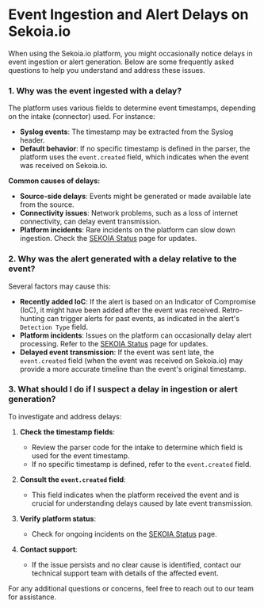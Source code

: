 # Event Ingestion and Alert Delays on Sekoia.io

When using the Sekoia.io platform, you might occasionally notice delays in event ingestion or alert generation. Below are some frequently asked questions to help you understand and address these issues.


### **1. Why was the event ingested with a delay?**

The platform uses various fields to determine event timestamps, depending on the intake (connector) used. For instance:

- **Syslog events**: The timestamp may be extracted from the Syslog header.
- **Default behavior**: If no specific timestamp is defined in the parser, the platform uses the `event.created` field, which indicates when the event was received on Sekoia.io.

**Common causes of delays:**

- **Source-side delays**: Events might be generated or made available late from the source.
- **Connectivity issues**: Network problems, such as a loss of internet connectivity, can delay event transmission.
- **Platform incidents**: Rare incidents on the platform can slow down ingestion. Check the [SEKOIA Status](https://status.sekoia.io/) page for updates.


### **2. Why was the alert generated with a delay relative to the event?**

Several factors may cause this:

- **Recently added IoC**: If the alert is based on an Indicator of Compromise (IoC), it might have been added after the event was received. Retro-hunting can trigger alerts for past events, as indicated in the alert's `Detection Type` field.
- **Platform incidents**: Issues on the platform can occasionally delay alert processing. Refer to the [SEKOIA Status](https://status.sekoia.io/) page for updates.
- **Delayed event transmission**: If the event was sent late, the `event.created` field (when the event was received on Sekoia.io) may provide a more accurate timeline than the event's original timestamp.


### **3. What should I do if I suspect a delay in ingestion or alert generation?**

To investigate and address delays:

1. **Check the timestamp fields**:
   - Review the parser code for the intake to determine which field is used for the event timestamp.
   - If no specific timestamp is defined, refer to the `event.created` field.

2. **Consult the `event.created` field**:
   - This field indicates when the platform received the event and is crucial for understanding delays caused by late event transmission.

3. **Verify platform status**:
   - Check for ongoing incidents on the [SEKOIA Status](https://status.sekoia.io/) page.

4. **Contact support**:
   - If the issue persists and no clear cause is identified, contact our technical support team with details of the affected event.


For any additional questions or concerns, feel free to reach out to our team for assistance.
